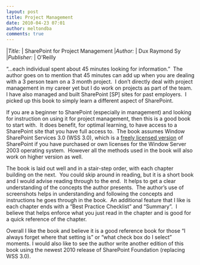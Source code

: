 ```yaml
---
layout: post
title: Project Management
date: 2010-04-23 07:01
author: meltondba
comments: true
---
```


|*Title:* | SharePoint for Project Management
|*Author:* | Dux Raymond Sy
|*Publisher:* | O'Reilly

“...each individual spent about 45 minutes looking for information.”  The author goes on to mention that 45 minutes can add up when you are dealing with a 3 person team on a 3 month project.  I don’t directly deal with project management in my career yet but I do work on projects as part of the team.  I have also managed and built SharePoint [SP] sites for past employers.  I picked up this book to simply learn a different aspect of SharePoint.

If you are a beginner to SharePoint (especially in management) and looking for instruction on using it for project management, then this is a good book to start with.  It does benefit, for optimal learning, to have access to a SharePoint site that you have full access to.  The book assumes Window SharePoint Services 3.0 (WSS 3.0), which is a [freely licensed version](http://technet.microsoft.com/en-us/windowsserver/sharepoint/bb684453.aspx) of SharePoint if you have purchased or own licenses for the Window Server 2003 operating system.  However all the methods used in the book will also work on higher version as well.

The book is laid out well and in a stair-step order, with each chapter building on the next.  You could skip around in reading, but it is a short book and I would advise reading through to the end.  It helps to get a clear understanding of the concepts the author presents.  The author’s use of screenshots helps in understanding and following the concepts and instructions he goes through in the book.  An additional feature that I like is each chapter ends with a “Best Practice Checklist” and “Summary”.  I believe that helps enforce what you just read in the chapter and is good for a quick reference of the chapter.

Overall I like the book and believe it is a good reference book for those “I always forget where that setting is” or “what check box do I select” moments. I would also like to see the author write another edition of this book using the newest 2010 release of SharePoint Foundation (replacing WSS 3.0).
